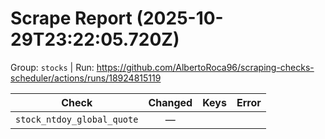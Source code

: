# Scrape Report (2025-10-29T23:22:05.720Z)

Group: `stocks`  |  Run: https://github.com/AlbertoRoca96/scraping-checks-scheduler/actions/runs/18924815119

| Check | Changed | Keys | Error |
|---|:---:|:--|:--|
| `stock_ntdoy_global_quote` | — |  |  |
